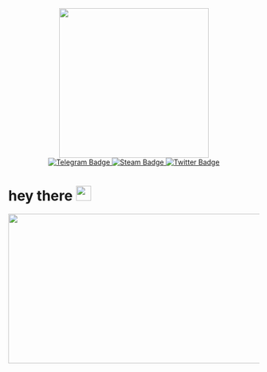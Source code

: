<div id="header" align="center">
  <img src="https://media.giphy.com/media/w79iBVqYXawdmpkbU7/giphy.gif?cid=ecf05e47tpgzkga1rzqcnmor29mvt48opltu2rb6satejvqo&ep=v1_gifs_search&rid=giphy.gif&ct=g" width="300"/>
</div>
<div id="badges" align="center">
  <a href="https://t.me/Loony221">
    <img src="https://img.shields.io/badge/Telegram-black?style=for-the-badge&logo=Telegram&logoColor=white" alt="Telegram Badge"/>
  </a>
  <a href="https://steamcommunity.com/profiles/76561199493640123/">
    <img src="https://img.shields.io/badge/Steam-black?style=for-the-badge&logo=Steam&logoColor=white" alt="Steam Badge"/>
  </a>
  <a href="https://cybershoke.net/ru/profile/76561199493640123">
    <img src="https://img.shields.io/badge/cybershoke-black?style=for-the-badge&logo=cybershoke&logoColor=white" alt="Twitter Badge"/>
  </a>
</div >
<img align="center" src="https://komarev.com/ghpvc/?username=Loony221&style=flat-square&color=blue" alt=""/>
<h1>
  hey there
  <img src="https://media.giphy.com/media/hvRJCLFzcasrR4ia7z/giphy.gif" width="30px"/>
</h1>
<div align="center">
  <img src="https://media.giphy.com/media/dWesBcTLavkZuG35MI/giphy.gif" width="600" height="300"/>
</div>
    
